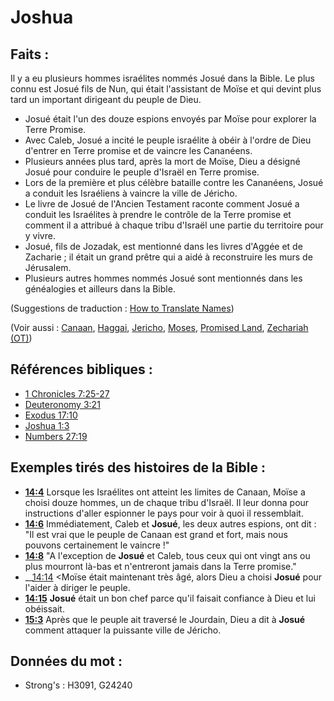# Joshua

## Faits :

Il y a eu plusieurs hommes israélites nommés Josué dans la Bible. Le plus connu est Josué fils de Nun, qui était l'assistant de Moïse et qui devint plus tard un important dirigeant du peuple de Dieu.

* Josué était l'un des douze espions envoyés par Moïse pour explorer la Terre Promise.
* Avec Caleb, Josué a incité le peuple israélite à obéir à l'ordre de Dieu d'entrer en Terre promise et de vaincre les Cananéens.
* Plusieurs années plus tard, après la mort de Moïse, Dieu a désigné Josué pour conduire le peuple d'Israël en Terre promise.
* Lors de la première et plus célèbre bataille contre les Cananéens, Josué a conduit les Israéliens à vaincre la ville de Jéricho.
* Le livre de Josué de l'Ancien Testament raconte comment Josué a conduit les Israélites à prendre le contrôle de la Terre promise et comment il a attribué à chaque tribu d'Israël une partie du territoire pour y vivre.
* Josué, fils de Jozadak, est mentionné dans les livres d'Aggée et de Zacharie ; il était un grand prêtre qui a aidé à reconstruire les murs de Jérusalem.
* Plusieurs autres hommes nommés Josué sont mentionnés dans les généalogies et ailleurs dans la Bible.

(Suggestions de traduction : [How to Translate Names](rc://en/ta/man/translate/translate-names))

(Voir aussi : [Canaan](../names/canaan.md), [Haggai](../names/haggai.md), [Jericho](../names/jericho.md), [Moses](../names/moses.md), [Promised Land](../kt/promisedland.md), [Zechariah (OT)](../names/zechariahot.md))

## Références bibliques :

* [1 Chronicles 7:25-27](rc://en/tn/help/1ch/07/25)
* [Deuteronomy 3:21](rc://en/tn/help/deu/03/21)
* [Exodus 17:10](rc://en/tn/help/exo/17/10)
* [Joshua 1:3](rc://en/tn/help/jos/01/03)
* [Numbers 27:19](rc://en/tn/help/num/27/19)

## Exemples tirés des histoires de la Bible :

* __[14:4](rc://en/tn/help/obs/14/04)__ Lorsque les Israélites ont atteint les limites de Canaan, Moïse a choisi douze hommes, un de chaque tribu d'Israël. Il leur donna pour instructions d'aller espionner le pays pour voir à quoi il ressemblait.
* __[14:6](rc://en/tn/help/obs/14/06)__ Immédiatement, Caleb et __Josué__, les deux autres espions, ont dit : "Il est vrai que le peuple de Canaan est grand et fort, mais nous pouvons certainement le vaincre !"
* __[14:8](rc://en/tn/help/obs/14/08)__ "A l'exception de __Josué__ et Caleb, tous ceux qui ont vingt ans ou plus mourront là-bas et n'entreront jamais dans la Terre promise."
* __[14:14](rc://en/tn/help/obs/14/14) <Moïse était maintenant très âgé, alors Dieu a choisi __Josué__ pour l'aider à diriger le peuple.
* __[14:15](rc://en/tn/help/obs/14/15)__ __Josué__ était un bon chef parce qu'il faisait confiance à Dieu et lui obéissait.
* __[15:3](rc://en/tn/help/obs/15/03)__ Après que le peuple ait traversé le Jourdain, Dieu a dit à __Josué__ comment attaquer la puissante ville de Jéricho.

## Données du mot :

* Strong's : H3091, G24240
